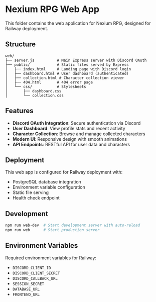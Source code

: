 # Nexium RPG Web App

This folder contains the web application for Nexium RPG, designed for Railway deployment.

## Structure

```
web/
├── server.js          # Main Express server with Discord OAuth
├── public/            # Static files served by Express
│   ├── index.html     # Landing page with Discord login
│   ├── dashboard.html # User dashboard (authenticated)
│   ├── collection.html # Character collection viewer
│   ├── 404.html       # 404 error page
│   └── css/           # Stylesheets
│       ├── dashboard.css
│       └── collection.css
```

## Features

- **Discord OAuth Integration**: Secure authentication via Discord
- **User Dashboard**: View profile stats and recent activity
- **Character Collection**: Browse and manage collected characters
- **Modern UI**: Responsive design with smooth animations
- **API Endpoints**: RESTful API for user data and characters

## Deployment

This web app is configured for Railway deployment with:
- PostgreSQL database integration
- Environment variable configuration
- Static file serving
- Health check endpoint

## Development

```bash
npm run web-dev  # Start development server with auto-reload
npm run web      # Start production server
```

## Environment Variables

Required environment variables for Railway:
- `DISCORD_CLIENT_ID`
- `DISCORD_CLIENT_SECRET`
- `DISCORD_CALLBACK_URL`
- `SESSION_SECRET`
- `DATABASE_URL`
- `FRONTEND_URL`
